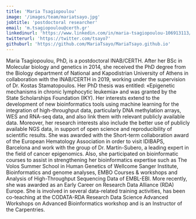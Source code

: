 ```yaml
---
title: 'Maria Tsagiopoulou'
image: '/images/team/mariatsayo.jpg'
jobtitle: 'postdoctoral researcher'
email: 'm.tsagiopoulou@certh.gr'
linkedinurl: 'https://www.linkedin.com/in/maria-tsagiopoulou-106913113/'
twitterurl: 'https://twitter.com/tsayo7'
githuburl: 'https://github.com/MariaTsayo/MariaTsayo.github.io'
---
```


Maria Tsagiopoulou, PhD, is a postdoctoral INAB/CERTH. After her BSc in Molecular biology and genetics in 2014, she received the PhD degree from the Biology department of National and Kapodistrian University of Athens in collaboration with the INAB/CERTH in 2019, working under the supervision of Dr. Kostas Stamatopoulos. Her PhD thesis was entitled: «Epigenetic mechanisms in chronic lymphocytic leukemia» and was granted by the State Scholarships Foundation (IKY). Her interests extend to the development of new bioinformatics tools using machine learning for the integration of high-throughput data, particularly DNA methylation arrays, WES and RNA-seq data, and also link them with relevant publicly available data. Moreover, her research interests also include the better use of publicly available NGS data, in support of open science and reproducibility of scientific results. She was awarded with the Short-term collaboration award of the European Hematology Association in order to visit IDIBAPS, Barcelona and work with the group of Dr. Martín-Subero, a leading expert in the field of cancer epigenomics. Also, she participated on bioinformatic courses to assist in strengthening her bioinformatics expertise such as The Volos Summer School in Human Genetics of Wellcome Sanger Institute, Bioinformatics and genome analyses, EMBO Courses & workshops and Analysis of High-Throughput Sequencing Data of EMBL-EBI. More recently, she was awarded as an Early Career on Research Data Alliance (RDA) Europe. She is involved in several data-related training activities, has been co-teaching at the CODATA-RDA Research Data Science Advanced Workshops on Advanced Bioinformatics workshop and is an Instructor of the Carpentries.
